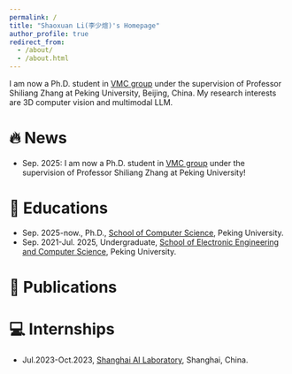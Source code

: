 ```yaml
---
permalink: /
title: "Shaoxuan Li(李少煊)'s Homepage"
author_profile: true
redirect_from: 
  - /about/
  - /about.html
---
```


<span class='anchor' id='about-me'></span>
I am now a Ph.D. student in [VMC group](https://www.pkuvmc.com/) under the supervision of Professor Shiliang Zhang at Peking University, Beijing, China. My research interests are 3D computer vision and multimodal LLM.

🔥 News
=====
* Sep. 2025: I am now a Ph.D. student in [VMC group](https://www.pkuvmc.com/) under the supervision of Professor Shiliang Zhang at Peking University!



📖 Educations
======
* Sep. 2025-now., Ph.D., [School of Computer Science](https://cs.pku.edu.cn/), Peking University.
* Sep. 2021-Jul. 2025, Undergraduate, [School of Electronic Engineering and Computer Science](https://eecs.pku.edu.cn/), Peking University.



📑 Publications
======



💻 Internships
======
* Jul.2023-Oct.2023, [Shanghai AI Laboratory](https://www.shlab.org.cn/), Shanghai, China.
